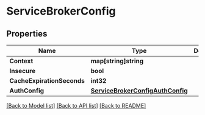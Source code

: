 # ServiceBrokerConfig

## Properties
Name | Type | Description | Notes
------------ | ------------- | ------------- | -------------
**Context** | **map[string]string** |  | [optional] 
**Insecure** | **bool** |  | [optional] 
**CacheExpirationSeconds** | **int32** |  | [optional] 
**AuthConfig** | [**ServiceBrokerConfigAuthConfig**](ServiceBroker_Config_AuthConfig.md) |  | [optional] 

[[Back to Model list]](../README.md#documentation-for-models) [[Back to API list]](../README.md#documentation-for-api-endpoints) [[Back to README]](../README.md)


